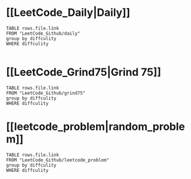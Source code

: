 # [[LeetCode_Daily|Daily]]
```dataview
TABLE rows.file.link 
FROM "LeetCode_Github/daily"
group by diffculity
WHERE diffculity


```

# [[LeetCode_Grind75|Grind 75]]
```dataview
TABLE rows.file.link 
FROM "LeetCode_Github/grind75"
group by diffculity
WHERE diffculity

```

# [[leetcode_problem|random_problem]]
```dataview
TABLE rows.file.link 
FROM "LeetCode_Github/leetcode_problem"
group by diffculity
WHERE diffculity

```
